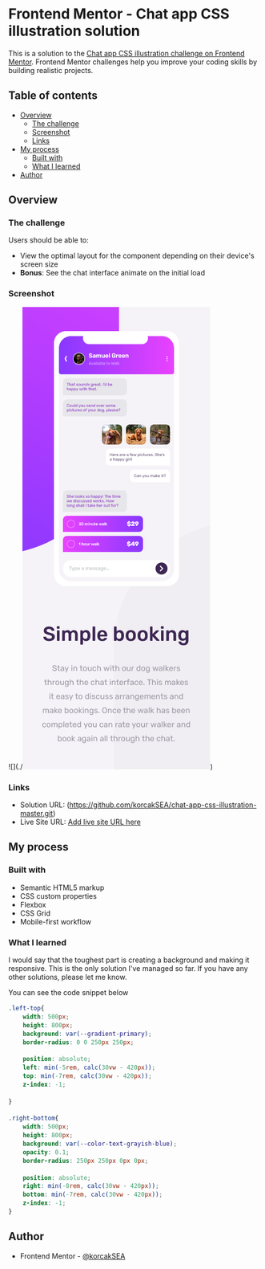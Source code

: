 # Frontend Mentor - Chat app CSS illustration solution

This is a solution to the [Chat app CSS illustration challenge on Frontend Mentor](https://www.frontendmentor.io/challenges/chat-app-css-illustration-O5auMkFqY). Frontend Mentor challenges help you improve your coding skills by building realistic projects. 

## Table of contents

- [Overview](#overview)
  - [The challenge](#the-challenge)
  - [Screenshot](#screenshot)
  - [Links](#links)
- [My process](#my-process)
  - [Built with](#built-with)
  - [What I learned](#what-i-learned)
- [Author](#author)


## Overview

### The challenge

Users should be able to:

- View the optimal layout for the component depending on their device's screen size
- **Bonus**: See the chat interface animate on the initial load

### Screenshot

![](./![alt text](image.png))


### Links

- Solution URL: (https://github.com/korcakSEA/chat-app-css-illustration-master.git)
- Live Site URL: [Add live site URL here](https://your-live-site-url.com)

## My process

### Built with

- Semantic HTML5 markup
- CSS custom properties
- Flexbox
- CSS Grid
- Mobile-first workflow


### What I learned

I would say that the toughest part is creating a background and making it responsive. This is the only solution I've managed so far. If you have any other solutions, please let me know.

You can see the code snippet below

```css
.left-top{
    width: 500px;
    height: 800px;
    background: var(--gradient-primary);
    border-radius: 0 0 250px 250px;

    position: absolute;
    left: min(-5rem, calc(30vw - 420px));   
    top: min(-7rem, calc(30vw - 420px));  
    z-index: -1;
   
}

.right-bottom{
    width: 500px;
    height: 800px;
    background: var(--color-text-grayish-blue);
    opacity: 0.1;
    border-radius: 250px 250px 0px 0px;

    position: absolute;
    right: min(-8rem, calc(30vw - 420px));  
    bottom: min(-7rem, calc(30vw - 420px)); 
    z-index: -1;
}
```

## Author

- Frontend Mentor - [@korcakSEA](https://www.frontendmentor.io/profile/korcakSEA)
